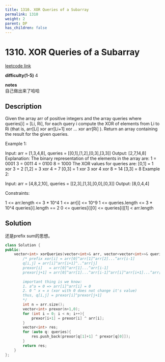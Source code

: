 ```yaml
---
title: 1310. XOR Queries of a Subarray
permalink: 1310
weight: 2
parent: DP
has_children: false
---
```

# 1310. XOR Queries of a Subarray
[leetcode link](https://leetcode.com/problems/xor-queries-of-a-subarray/)

**difficulty(1-5)** 
4

**notes**   
自己做出来了哈哈

## Description
Given the array arr of positive integers and the array queries where queries[i] = [Li, Ri], for each query i compute the XOR of elements from Li to Ri (that is, arr[Li] xor arr[Li+1] xor ... xor arr[Ri] ). Return an array containing the result for the given queries.
 

Example 1:

Input: arr = [1,3,4,8], queries = [[0,1],[1,2],[0,3],[3,3]]
Output: [2,7,14,8] 
Explanation: 
The binary representation of the elements in the array are:
1 = 0001 
3 = 0011 
4 = 0100 
8 = 1000 
The XOR values for queries are:
[0,1] = 1 xor 3 = 2 
[1,2] = 3 xor 4 = 7 
[0,3] = 1 xor 3 xor 4 xor 8 = 14 
[3,3] = 8
Example 2:

Input: arr = [4,8,2,10], queries = [[2,3],[1,3],[0,0],[0,3]]
Output: [8,0,4,4]
 

Constraints:

1 <= arr.length <= 3 * 10^4
1 <= arr[i] <= 10^9
1 <= queries.length <= 3 * 10^4
queries[i].length == 2
0 <= queries[i][0] <= queries[i][1] < arr.length

## Solution
还是prefix sum的思想。
```c++
class Solution {
public:
    vector<int> xorQueries(vector<int>& arr, vector<vector<int>>& queries) {
        /* prefix xor[i] = arr[0]^arr[1]^arr[2]...^arr[i-1]
        q[i,j] = arr[i]^arr[i+1]^..^arr[j]
        prexor[i]   = arr[0]^arr[1]...^arr[i-1]
        prexor[j+1] = arr[0]^arr[1]...^arr[i-1]^arr[i]^arr[i+1]...^arr[j]
        
        important thing is we know: 
        1. a^a = 0 => arr[i]^arr[i] = 0 
        2. 0 ^ x = x (xor with 0 does not change it's value)
        thus, q[i,j] = prexor[i]^prexor[j+1]        
        */
        int n = arr.size();
        vector<int> prexor(n+1,0); 
        for (int i = 0; i < n; i++){
            prexor[i+1] = prexor[i] ^ arr[i];
        }
        vector<int> res;
        for (auto q: queries){
            res.push_back(prexor[q[1]+1] ^ prexor[q[0]]);
        }
        return res;
    }
};
```

<!-- 
Default label
{: .label }

Blue label
{: .label .label-blue }

Stable
{: .label .label-green }

New release
{: .label .label-purple }

Coming soon
{: .label .label-yellow }

Deprecated
{: .label .label-red } -->
